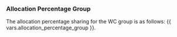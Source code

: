 ### Allocation Percentage Group

The allocation percentage sharing for the WC group is as follows: {{ vars.allocation_percentage_group }}.

